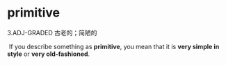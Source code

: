 # primitive

3.ADJ-GRADED 古老的；简陋的

​	If you describe something as **primitive**, you mean that it is **very simple in style** or **very old-fashioned**.


